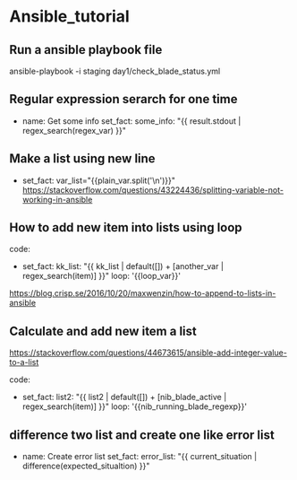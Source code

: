 # Ansible_tutorial
Run a ansible playbook file
-----------------------------
ansible-playbook -i staging day1/check_blade_status.yml

Regular expression serarch for one time
---------------------------------------
- name: Get some info
  set_fact:
    some_info: "{{ result.stdout | regex_search(regex_var) }}"


Make a list using new line
----------------------------
- set_fact: var_list="{{plain_var.split('\n')}}"
https://stackoverflow.com/questions/43224436/splitting-variable-not-working-in-ansible

How to add new item into lists using loop
------------------------------------------
code:
- set_fact:
    kk_list: "{{ kk_list | default([]) + [another_var | regex_search(item)] }}"
  loop: '{{loop_var}}'

https://blog.crisp.se/2016/10/20/maxwenzin/how-to-append-to-lists-in-ansible

Calculate and add new item a list
---------------------------------
https://stackoverflow.com/questions/44673615/ansible-add-integer-value-to-a-list

code:
- set_fact:
    list2: "{{ list2 | default([]) + [nib_blade_active | regex_search(item)] }}"
  loop: '{{nib_running_blade_regexp}}'

difference two list and create one like error list
--------------------------------------------------
- name: Create error list
  set_fact:
    error_list: "{{ current_situation |
      difference(expected_situaltion) }}"
